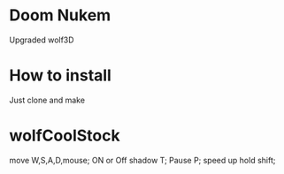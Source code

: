 # Doom Nukem

Upgraded wolf3D

# How to install

Just clone and make

# wolfCoolStock

move 
    W,S,A,D,mouse;
ON or Off shadow
    T;
Pause
    P;
speed up 
    hold shift;
